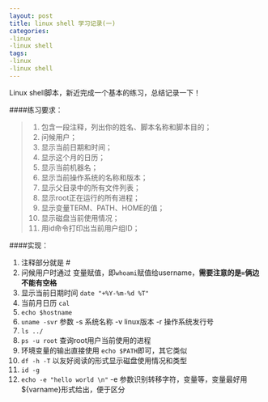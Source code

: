 ```yaml
---
layout: post
title: linux shell 学习记录(一)
categories:
-linux 
-linux shell
tags:
-linux
-linux shell
---
```


Linux shell脚本，新近完成一个基本的练习，总结记录一下！


####练习要求：
> 1. 包含一段注释，列出你的姓名、脚本名称和脚本目的；
> 2. 问候用户；
> 3. 显示当前日期和时间；
> 4. 显示这个月的日历；
> 5. 显示当前机器名；
> 6. 显示当前操作系统的名称和版本；
> 7. 显示父目录中的所有文件列表；
> 8. 显示root正在运行的所有进程；
> 9. 显示变量TERM、PATH、HOME的值；
> 10. 显示磁盘当前使用情况；
> 11. 用id命令打印出当前用户组ID；


####实现：
1. 注释部分就是 #
2. 问候用户时通过 变量赋值，即`whoami`赋值给username，**需要注意的是`=`俩边不能有空格**
3. 显示当前日期时间 `date "+%Y-%m-%d %T"`
4. 当前月日历 `cal`
5. `echo $hostname`
6. `uname -svr` 参数 -s 系统名称 -v linux版本 -r 操作系统发行号
7. `ls ../`
8. `ps -u root` 查询root用户当前使用的进程
9. 环境变量的输出直接使用 `echo $PATH`即可，其它类似
10. `df -h -T`  以友好阅读的形式显示磁盘使用情况和类型
11. `id -g`
12. `echo -e "hello world \n"` -e 参数识别转移字符，变量等，变量最好用${varname}形式给出，便于区分

